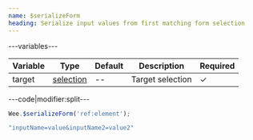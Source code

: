 ```yaml
---
name: $serializeForm
heading: Serialize input values from first matching form selection
---
```


---variables---

| Variable | Type | Default | Description | Required |
| -- | -- | -- | -- | -- |
| target | [selection](/script#selection) | -- | Target selection | ✓ |

---code|modifier:split---

```javascript
Wee.$serializeForm('ref:element');
```

```javascript
"inputName=value&inputName2=value2"
```